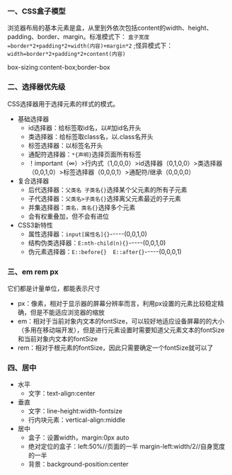 ### 一、CSS盒子模型
浏览器布局的基本元素是盒，从里到外依次包括content的width、height、padding、border、margin。标准模式下： `盒子宽度=border*2+padding*2+width(内容)+margin*2` ;怪异模式下： `width=border*2+padding*2+content(内容)` 

box-sizing:content-box;border-box

### 二、选择器优先级
CSS选择器用于选择元素的样式的模式。
+ 基础选择器
  + id选择器：给标签取id名，以#加id名开头
  + 类选择器：给标签取class名，以.class名开头
  + 标签选择器：以标签名开头
  + 通配符选择器：`*{声明}`选择页面所有标签
  + ！important（∞）>行内式（1,0,0,0）>id选择器（0,1,0,0）>类选择器（0,0,1,0）>标签选择器（0,0,0,1）>通配符/继承（0,0,0,0）
+ 复合选择器
  + 后代选择器：`父类名 子类名{}`选择某个父元素的所有子元素
  + 子代选择器：`父类名>子类名{}`选择离父元素最近的子元素
  + 并集选择器：`类名，类名{}`选择多个元素
  + 会有权重叠加，但不会有进位
+ CSS3新特性
  + 属性选择器：`input[属性名]{}`-----(0,0,1,0)
  + 结构伪类选择器：`E:nth-child(n){}`-----(0,0,1,0)
  + 伪元素选择器：`E::before{}  E::after{}`-----(0,0,0,1)

### 三、em rem px
它们都是计量单位，都能表示尺寸
- px：像素，相对于显示器的屏幕分辨率而言，利用px设置的元素比较稳定精确，但是不能适应浏览器的缩放
- em：相对于当前对象内文本的fontSize，可以较好地适应设备屏幕的的大小（多用在移动端开发），但是进行元素设置时需要知道父元素文本的fontSize和当前对象内文本的fontSize
- rem：相对于根元素的fontSize，因此只需要确定一个fontSize就可以了

### 四、居中
+ 水平
  + 文字：text-align:center
+ 垂直
  + 文字：line-height:width-fontsize
  + 行内块元素：vertical-align:middle
+ 居中
  + 盒子：设置width，margin:0px auto
  + 绝对定位的盒子：left:50%//页面的一半 margin-left:width/2//自身宽度的一半
  + 背景：background-position:center
